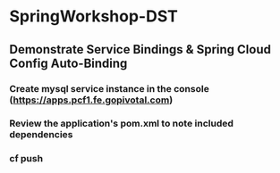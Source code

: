 # SpringWorkshop-DST
## Demonstrate Service Bindings & Spring Cloud Config Auto-Binding

### Create mysql service instance in the console (https://apps.pcf1.fe.gopivotal.com)
### Review the application's pom.xml to note included dependencies
### cf push
